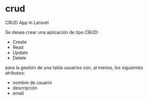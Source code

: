 # crud
CRUD App in Laravel

Se desea crear una aplicación de tipo CRUD:
* Create
* Read
* Update
* Delete

para la gestión de una tabla usuarios con, al menos, los siguientes atributos:
* nombre de usuario
* descripción
* email
